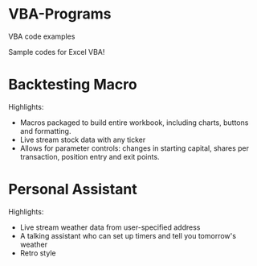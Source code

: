 # VBA-Programs
VBA code examples 

Sample codes for Excel VBA!

# Backtesting Macro

Highlights: 
- Macros packaged to build entire workbook, including charts, buttons and formatting.
- Live stream stock data with any ticker
- Allows for parameter controls: changes in starting capital, shares per transaction, position entry and exit points. 

# Personal Assistant

Highlights: 
- Live stream weather data from user-specified address
- A talking assistant who can set up timers and tell you tomorrow's weather
- Retro style 
